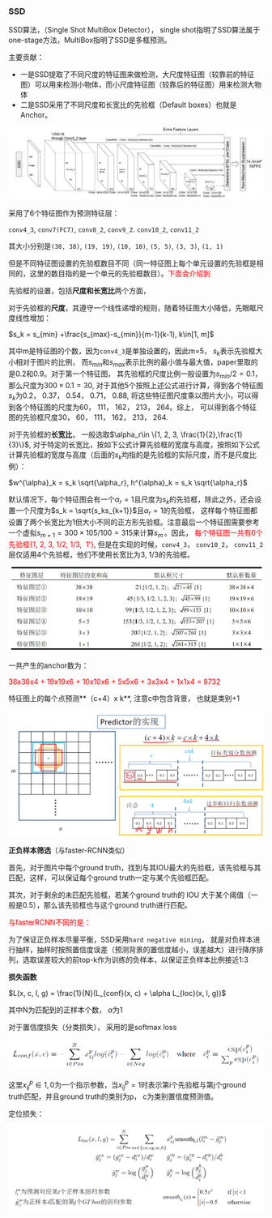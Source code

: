 ### SSD

SSD算法，（Single Shot MultiBox Detector）， single shot指明了SSD算法属于one-stage方法，MultiBox指明了SSD是多框预测。

主要贡献：

* 一是SSD提取了不同尺度的特征图来做检测，大尺度特征图（较靠前的特征图）可以用来检测小物体，而小尺度特征图（较靠后的特征图）用来检测大物体
* 二是SSD采用了不同尺度和长宽比的先验框（Default boxes）也就是Anchor。

![v2-a43295a3e146008b2131b160eec09cd4_r](../img/v2-a43295a3e146008b2131b160eec09cd4_r.jpg)

采用了6个特征图作为预测特征层：

`conv4_3`, `conv7(FC7)`, `conv8_2`, `conv9_2`. `conv10_2`, `conv11_2`

其大小分别是`(38, 38)`, `(19, 19)`, `(10, 10)`, `(5, 5)`, `(3, 3)`, `(1, 1)`

但是不同特征图设置的先验框数目不同（同一特征图上每个单元设置的先验框是相同的，这里的数目指的是一个单元的先验框数目）。<font color=red>下面会介绍到</font>

先验框的设置，包括**尺度和长宽比**两个方面，

对于先验框的**尺度**，其遵守一个线性递增的规则，随着特征图大小降低，先眼眶尺度线性增加：

$s_k = s_{min} +\frac{s_{max}-s_{min}}{m-1}(k-1), k\in[1, m]$

其中m是特征图的个数，因为`conv4_3`是单独设置的，因此m=5， $s_k$表示先验框大小相对于图片的比例， 而$s_{min}$和$s_{max}$表示比例的最小值与最大值，paper里取的是0.2和0.9。对于第一个特征图， 其先验框的尺度比例一般设置为$s_{min}/ 2=0.1$，那么尺度为$300 \times 0.1 = 30$, 对于其他5个按照上述公式进行计算，得到各个特征图$s_k$为0.2， 0.37， 0.54， 0.71， 0.88, 将这些特征图尺度乘以图片大小，可以得到各个特征图的尺度为60， 111， 162， 213， 264。综上， 可以得到各个特征图的先验框尺度30， 60， 111， 162， 213， 264.

对于先验框的**长宽比**， 一般选取$\alpha_r\in \{1, 2, 3, \frac{1}{2},\frac{1}{3}\}$, 对于特定的长宽比，按如下公式计算先验框的宽度与高度，按照如下公式计算先验框的宽度与高度（后面的$s_k$均指的是先验框的实际尺度，而不是尺度比例）：

$w^{\alpha}_k = s_k \sqrt{\alpha_r}, h^{\alpha}_k = s_k \sqrt{\alpha_r}$

默认情况下，每个特征图会有一个$\alpha_r=1$且尺度为$s_k$的先验框，除此之外，还会设置一个尺度为$s_k = \sqrt{s_ks_{k+1}}$且$\alpha_r=1$的先验框， 这样每个特征图都设置了两个长宽比为1但大小不同的正方形先验框。注意最后一个特征图需要参考一个虚拟$s_{m+1}= 300 \times 105/100 = 315$来计算$s^{'}_m$。因此， <font color=red>每个特征图一共有6个先验框{1, 2, 3, 1/2, 1/3,  1'}</font>, 但是在实现的时候，`conv4_3`， `conv10_2`， `conv11_2`层仅适用4个先验框，他们不使用长宽比为3, 1/3的先验框。

![image-20220813222235567](../img/image-20220813222235567.png)

一共产生的anchor数为：

<font color=red>38x38x4 + 19x19x6 + 10x10x6 + 5x5x6 + 3x3x4 + 1x1x4 = 8732</font>

特征图上的每个点预测**（c+4）x k**, 注意c中包含背景， 也就是类别+1

![image-20220813222843414](../img/image-20220813222843414.png)

**正负样本筛选**（与faster-RCNN类似）

首先，对于图片中每个ground truth，找到与其IOU最大的先验框，该先验框与其匹配，这样，可以保证每个ground truth一定与某个先验框匹配。

其次，对于剩余的未匹配先验框，若某个ground truth的 IOU 大于某个阈值（一般是0.5），那么该先验框也与这个ground truth进行匹配。

<font color=red>与fasterRCNN不同的是：</font>

为了保证正负样本尽量平衡，SSD采用`hard negative mining`， 就是对负样本进行抽样，抽样时按照置信度误差（预测背景的置信度越小，误差越大）进行降序排列，选取误差较大的前top-k作为训练的负样本，以保证正负样本比例接近1:3

**损失函数**

$L(x, c, l, g) = \frac{1}{N}(L_{conf}(x, c) + \alpha L_{loc}(x, l, g))$

其中N为匹配到的正样本个数， $\alpha$为1

对于置信度损失（分类损失）， 采用的是softmax loss

![preview](../img/v2-d28ded21949483b0fbb64b3612b0d543_r.jpg)

这里$x^p_{ij} \in {1, 0}$为一个指示参数，当$x^p_{ij}=1$时表示第i个先验框与第j个ground truth匹配，并且ground truth的类别为p， c为类别置信度预测值。

定位损失：

![image-20220813224805114](../img/image-20220813224805114.png)